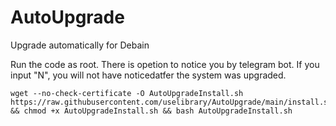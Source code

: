 # AutoUpgrade

Upgrade automatically for Debain

Run the code as root. There is opetion to notice you by telegram bot. If you input "N", you will not have noticedatfer the system was upgraded.

```
wget --no-check-certificate -O AutoUpgradeInstall.sh https://raw.githubusercontent.com/uselibrary/AutoUpgrade/main/install.sh && chmod +x AutoUpgradeInstall.sh && bash AutoUpgradeInstall.sh
```

